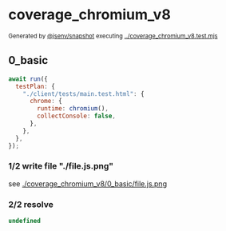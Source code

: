# coverage_chromium_v8

<sub>
  Generated by <a href="https://github.com/jsenv/core/tree/main/packages/independent/snapshot">@jsenv/snapshot</a> executing <a href="../coverage_chromium_v8.test.mjs">../coverage_chromium_v8.test.mjs</a>
</sub>

## 0_basic

```js
await run({
  testPlan: {
    "./client/tests/main.test.html": {
      chrome: {
        runtime: chromium(),
        collectConsole: false,
      },
    },
  },
});
```

### 1/2 write file "./file.js.png"

see [./coverage_chromium_v8/0_basic/file.js.png](./coverage_chromium_v8/0_basic/file.js.png)

### 2/2 resolve

```js
undefined
```
